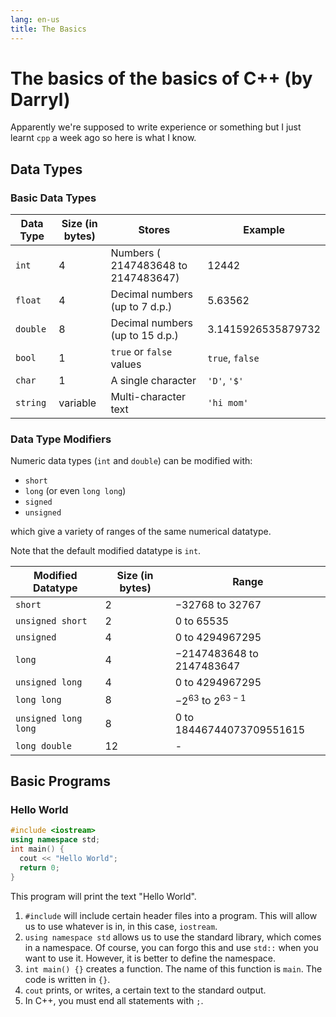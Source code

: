 ```yaml
---
lang: en-us
title: The Basics
---
```


# The basics of the basics of C++ (by Darryl)

Apparently we're supposed to write experience or something but
I just learnt `cpp` a week ago so here is what I know.

## Data Types

### Basic Data Types

| Data Type | Size (in bytes) | Stores                                    | Example            |
| --------- | --------------- | ----------------------------------------- | ------------------ |
| `int`     | $4$               | Numbers ( $2 147 483 648$ to $2 147 483 647$) | $12 442$             |
| `float`   | $4$               | Decimal numbers (up to 7 d.p.)            | $5.63562$           |
| `double`  | $8$               | Decimal numbers (up to 15 d.p.)           | $3.1415926535879732$ |
| `bool`    | $1$               | `true` or `false` values                  | `true`, `false`    |
| `char`    | $1$               | A single character                        | `'D'`, `'$'`       |
| `string`  | variable        | Multi-character text                      | `'hi mom'`         |

### Data Type Modifiers

Numeric data types (`int` and `double`) can be modified with:

- `short`
- `long` (or even `long long`)
- `signed`
- `unsigned`

which give a variety of ranges of the same numerical datatype.

Note that the default modified datatype is `int`.

| Modified Datatype    | Size (in bytes) | Range                                 |
| -------------------- | --------------- | ------------------------------------- |
| `short`              | $2$               | $-32 768$ to $32 767$                     |
| `unsigned short`     | $2$               | $0$ to $65 535$                           |
| `unsigned`           | $4$               | $0$ to $4 294 967 295$                    |
| `long`               | $4$               | $-2 147 483 648$ to $2 147 483 647$       |
| `unsigned long`      | $4$               | $0$ to $4 294 967 295$                    |
| `long long`          | $8$               | $-2^{63}$ to $2^{63 - 1}$ |
| `unsigned long long` | $8$               | $0$ to $18 446 744 073 709 551 615$       |
| `long double`        | $12$              | -                                     |

## Basic Programs

### Hello World

```cpp
#include <iostream>
using namespace std;
int main() {
  cout << "Hello World";
  return 0;
}
```

This program will print the text "Hello World".

1. `#include` will include certain header files into a program. This will allow us to use whatever is in, in this case, `iostream`.
2. `using namespace std` allows us to use the standard library, which comes in a namespace. Of course, you can forgo this and use `std::` when you want to use it. However, it is better to define the namespace.
3. `int main() {}` creates a function. The name of this function is `main`. The code is written in `{}`.
4. `cout` prints, or writes, a certain text to the standard output.
5. In C++, you must end all statements with `;`.
